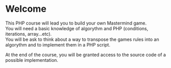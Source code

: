 # Welcome

This PHP course will lead you to build your own Mastermind game.  
You will need a basic knowledge of algorythm and PHP (conditions, iterations, array...etc).  
You will be ask to think about a way to transpose the games rules into an algorythm and to implement them in a PHP script.

At the end of the course, you will be granted access to the source code of a possible implementation.  
